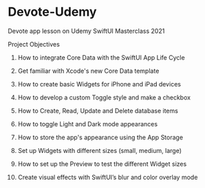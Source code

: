 # Devote-Udemy

Devote app lesson on Udemy SwiftUI Masterclass 2021

Project Objectives 

1. How to integrate Core Data with the SwiftUI App Life Cycle

2. Get familiar with Xcode's new Core Data template

3. How to create basic Widgets for iPhone and iPad devices

4. How to develop a custom Toggle style and make a checkbox

5. How to Create, Read, Update and Delete database items

6. How to toggle Light and Dark mode appearances

7. How to store the app's appearance using the App Storage

8. Set up Widgets with different sizes (small, medium, large)

9. How to set up the Preview to test the different Widget sizes

10. Create visual effects with SwiftUI’s blur and color overlay mode

